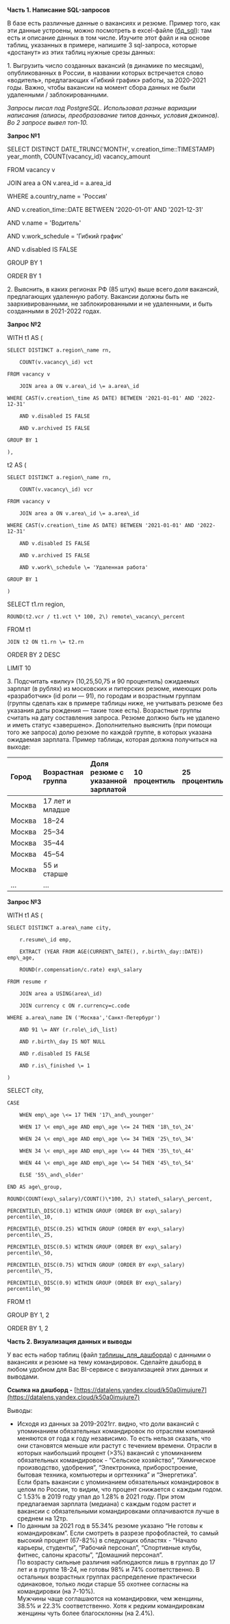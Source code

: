 **Часть 1\. Написание SQL-запросов**

В базе есть различные данные о вакансиях и резюме. Пример того, как эти данные устроены, можно посмотреть в excel-файле ([бд\_sql](https://docs.google.com/spreadsheets/d/1AqzBK1bMIsBAAo3qdUQh7i6rh8AWl-TlWW-ackPyN00/edit?usp=sharing)): там есть и описание данных в том числе. Изучите этот файл и на основе таблиц, указанных в примере, напишите 3 sql-запроса, которые «достанут» из этих таблиц нужные срезы данных:

1\.     Выгрузить число созданных вакансий (в динамике по месяцам), опубликованных в России, в названии которых встречается слово «водитель», предлагающих «Гибкий график» работы, за 2020-2021 годы. Важно, чтобы вакансии на момент сбора данных не были удаленными / заблокированными.

*Запросы писал под PostgreSQL. Использовал разные вариации написания (алиасы, преобразование типов данных, условия джоинов). Во 2 запросе вывел топ-10.*

**Запрос №1**

SELECT DISTINCT DATE\_TRUNC('MONTH', v.creation\_time::TIMESTAMP) year\_month,
	COUNT(vacancy\_id) vacancy\_amount

FROM vacancy v

  JOIN area a ON v.area\_id \= a.area\_id

WHERE a.country\_name \= 'Россия'

  AND v.creation\_time::DATE BETWEEN '2020-01-01' AND '2021-12-31'

  AND v.name \= 'Водитель'

  AND v.work\_schedule \= 'Гибкий график'

  AND v.disabled IS FALSE

GROUP BY 1

ORDER BY 1

2\.     Выяснить, в каких регионах РФ (85 штук) выше всего *доля* вакансий, предлагающих удаленную работу. Вакансии должны быть не заархивированными, не заблокированными и не удаленными, и быть созданными в 2021-2022 годах.

**Запрос №2**

WITH t1 AS (

	SELECT DISTINCT a.region\_name rn,

		COUNT(v.vacancy\_id) vct

	FROM vacancy v

		JOIN area a ON v.area\_id \= a.area\_id

	WHERE CAST(v.creation\_time AS DATE) BETWEEN '2021-01-01' AND '2022-12-31'

		AND v.disabled IS FALSE

		AND v.archived IS FALSE

	GROUP BY 1

	),

t2 AS (

	SELECT DISTINCT a.region\_name rn,

		COUNT(v.vacancy\_id) vcr

	FROM vacancy v

		JOIN area a ON v.area\_id \= a.area\_id

	WHERE CAST(v.creation\_time AS DATE) BETWEEN '2021-01-01' AND '2022-12-31'

		AND v.disabled IS FALSE

		AND v.archived IS FALSE

		AND v.work\_schedule \= 'Удаленная работа'

	GROUP BY 1

	)

SELECT t1.rn region,

	ROUND(t2.vcr / t1.vct \* 100, 2\) remote\_vacancy\_percent

FROM t1

	JOIN t2 ON t1.rn \= t2.rn

ORDER BY 2 DESC

LIMIT 10

3\.     Подсчитать «вилку» (10,25,50,75 и 90 процентиль) ожидаемых зарплат (в рублях) из московских и питерских резюме, имеющих роль «разработчик» (id роли — 91), по городам и возрастным группам (группы сделать как в примере таблицы ниже, не учитывать резюме без указания даты рождения — такие тоже есть). Возрастные группы считать на дату составления запроса. Резюме должно быть не удалено и иметь статус «завершено». Дополнительно выяснить (при помощи того же запроса) долю резюме по каждой группе, в которых указана ожидаемая зарплата. Пример таблицы, которая должна получиться на выходе:

| Город | Возрастная группа | Доля резюме с указанной зарплатой | 10 процентиль | 25 процентиль | 50 процентиль (медиана) | 75 процентиль | 90 процентиль |
| :---- | :---- | :---- | :---- | :---- | :---- | :---- | :---- |
| Москва | 17 лет и младше |   |   |   |   |   |   |
| Москва | 18–24 |   |   |   |   |   |   |
| Москва | 25–34 |   |   |   |   |   |   |
| Москва | 35–44 |   |   |   |   |   |   |
| Москва | 45–54 |   |   |   |   |   |   |
| Москва | 55 и старше |   |   |   |   |   |   |
| … | … |   |   |   |   |   |   |

 

**Запрос №3**

WITH t1 AS (

	SELECT DISTINCT a.area\_name city,

		r.resume\_id emp,

		EXTRACT (YEAR FROM AGE(CURRENT\_DATE(), r.birth\_day::DATE)) emp\_age,

		ROUND(r.compensation/c.rate) exp\_salary

	FROM resume r

		JOIN area a USING(area\_id)

		JOIN currency c ON r.currency=c.code

	WHERE a.area\_name IN ('Москва','Санкт-Петербург')

		AND 91 \= ANY (r.role\_id\_list)

		AND r.birth\_day IS NOT NULL

		AND r.disabled IS FALSE

		AND r.is\_finished \= 1

	)

SELECT city,

	CASE 

		WHEN emp\_age \<= 17 THEN '17\_and\_younger'

		WHEN 17 \< emp\_age AND emp\_age \<= 24 THEN '18\_to\_24'

		WHEN 24 \< emp\_age AND emp\_age \<= 34 THEN '25\_to\_34'

		WHEN 34 \< emp\_age AND emp\_age \<= 44 THEN '35\_to\_44'

		WHEN 44 \< emp\_age AND emp\_age \<= 54 THEN '45\_to\_54'

		ELSE '55\_and\_older'

	END AS age\_group,

	ROUND(COUNT(exp\_salary)/COUNT()\*100, 2\) stated\_salary\_percent,

	PERCENTILE\_DISC(0.1) WITHIN GROUP (ORDER BY exp\_salary) percentile\_10,

	PERCENTILE\_DISC(0.25) WITHIN GROUP (ORDER BY exp\_salary) percentile\_25,

	PERCENTILE\_DISC(0.5) WITHIN GROUP (ORDER BY exp\_salary) percentile\_50,

	PERCENTILE\_DISC(0.75) WITHIN GROUP (ORDER BY exp\_salary) percentile\_75,

	PERCENTILE\_DISC(0.9) WITHIN GROUP (ORDER BY exp\_salary) percentile\_90

FROM t1

GROUP BY 1, 2

ORDER BY 1, 2

 

**Часть 2\. Визуализация данных и выводы**

У вас есть набор таблиц (файл [таблицы\_для\_дашборда](https://docs.google.com/spreadsheets/d/194N2boyPof0zvTWf0p57OZwGNOw2tYxuaAWrHEM9RK0/edit?usp=sharing)) с данными о вакансиях и резюме на тему командировок. Сделайте дашборд в любом удобном для Вас BI-сервисе с визуализацией этих данных и выводами. 

**Ссылка на дашборд \-** [https://datalens.yandex.cloud/k50a0imujure7](https://datalens.yandex.cloud/k50a0imujure7)

Выводы: 

- Исходя из данных за 2019-2021гг. видно, что доли вакансий с упоминанием обязательных командировок по отраслям компаний меняются от года к году независимо. То есть нельзя сказать, что они становятся меньше или растут с течением времени. Отрасли в которых наибольший процент (\>3%) вакансий с упоминанием обязательных командировок \- “Сельское хозяйство”, “Химическое производство, удобрения”, “Электроника, приборостроение, бытовая техника, компьютеры и оргтехника” и “Энергетика”.  
  Если брать вакансии с упоминанием обязательных командировок в целом по России, то видим, что процент снижается с каждым годом. С 1.53% в 2019 году упал до 1.28% в 2021 году. При этом предлагаемая зарплата (медиана) с каждым годом растет и вакансии с обязательными командировками оплачиваются лучше в среднем на 12тр.  
- По данным за 2021 год в 55.34% резюме указано “Не готовы к командировкам”. Если смотреть в разрезе профобластей, то самый высокий процент (67-82%) в следующих областях \- “Начало карьеры, студенты”, “Рабочий персонал”, “Спортивные клубы, фитнес, салоны красоты”, “Домашний персонал”.  
  По возрасту сильные различия наблюдаются лишь в группах до 17 лет и в группе 18-24, не готовы 98% и 74% соответственно. В остальных возрастных группах распределение практически одинаковое, только люди старше 55 охотнее согласны на командировки (на 7-10%).  
  Мужчины чаще соглашаются на командировки, чем женщины, 38.5% и 22.3% соответственно. Хотя к редким командировкам женщины чуть более благосклонны (на 2.4%).
